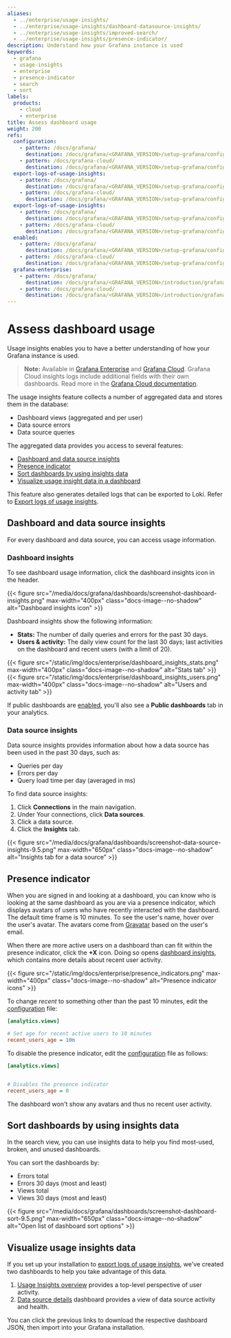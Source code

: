 ```yaml
---
aliases:
  - ../enterprise/usage-insights/
  - ../enterprise/usage-insights/dashboard-datasource-insights/
  - ../enterprise/usage-insights/improved-search/
  - ../enterprise/usage-insights/presence-indicator/
description: Understand how your Grafana instance is used
keywords:
  - grafana
  - usage-insights
  - enterprise
  - presence-indicator
  - search
  - sort
labels:
  products:
    - cloud
    - enterprise
title: Assess dashboard usage
weight: 200
refs:
  configuration:
    - pattern: /docs/grafana/
      destination: /docs/grafana/<GRAFANA_VERSION>/setup-grafana/configure-grafana/
    - pattern: /docs/grafana-cloud/
      destination: /docs/grafana/<GRAFANA_VERSION>/setup-grafana/configure-grafana/
  export-logs-of-usage-insights:
    - pattern: /docs/grafana/
      destination: /docs/grafana/<GRAFANA_VERSION>/setup-grafana/configure-security/export-logs/
    - pattern: /docs/grafana-cloud/
      destination: /docs/grafana/<GRAFANA_VERSION>/setup-grafana/configure-security/export-logs/
  export-logs-of-usage-insights:
    - pattern: /docs/grafana/
      destination: /docs/grafana/<GRAFANA_VERSION>/setup-grafana/configure-security/export-logs/
    - pattern: /docs/grafana-cloud/
      destination: /docs/grafana/<GRAFANA_VERSION>/setup-grafana/configure-security/export-logs/
  enabled:
    - pattern: /docs/grafana/
      destination: /docs/grafana/<GRAFANA_VERSION>/setup-grafana/configure-grafana/#public_dashboards
    - pattern: /docs/grafana-cloud/
      destination: /docs/grafana/<GRAFANA_VERSION>/setup-grafana/configure-grafana/#public_dashboards
  grafana-enterprise:
    - pattern: /docs/grafana/
      destination: /docs/grafana/<GRAFANA_VERSION>/introduction/grafana-enterprise/
    - pattern: /docs/grafana-cloud/
      destination: /docs/grafana/<GRAFANA_VERSION>/introduction/grafana-enterprise/
---
```


# Assess dashboard usage

Usage insights enables you to have a better understanding of how your Grafana instance is used.

> **Note:** Available in [Grafana Enterprise](ref:grafana-enterprise) and [Grafana Cloud](/docs/grafana-cloud/).
> Grafana Cloud insights logs include additional fields with their own dashboards.
> Read more in the [Grafana Cloud documentation](/docs/grafana-cloud/usage-insights/).

The usage insights feature collects a number of aggregated data and stores them in the database:

- Dashboard views (aggregated and per user)
- Data source errors
- Data source queries

The aggregated data provides you access to several features:

- [Dashboard and data source insights](#dashboard-and-data-source-insights)
- [Presence indicator](#presence-indicator)
- [Sort dashboards by using insights data](#sort-dashboards-by-using-insights-data)
- [Visualize usage insight data in a dashboard](#visualize-usage-insights-data)

This feature also generates detailed logs that can be exported to Loki. Refer to [Export logs of usage insights](ref:export-logs-of-usage-insights).

## Dashboard and data source insights

For every dashboard and data source, you can access usage information.

### Dashboard insights

To see dashboard usage information, click the dashboard insights icon in the header.

{{< figure src="/media/docs/grafana/dashboards/screenshot-dashboard-insights.png" max-width="400px" class="docs-image--no-shadow" alt="Dashboard insights icon" >}}

Dashboard insights show the following information:

- **Stats:** The number of daily queries and errors for the past 30 days.
- **Users & activity:** The daily view count for the last 30 days; last activities on the dashboard and recent users (with a limit of 20).

{{< figure src="/static/img/docs/enterprise/dashboard_insights_stats.png" max-width="400px" class="docs-image--no-shadow" alt="Stats tab" >}}{{< figure src="/static/img/docs/enterprise/dashboard_insights_users.png" max-width="400px" class="docs-image--no-shadow" alt="Users and activity tab" >}}

If public dashboards are [enabled](ref:enabled), you'll also see a **Public dashboards** tab in your analytics.

### Data source insights

Data source insights provides information about how a data source has been used in the past 30 days, such as:

- Queries per day
- Errors per day
- Query load time per day (averaged in ms)

To find data source insights:

1. Click **Connections** in the main navigation.
1. Under Your connections, click **Data sources**.
1. Click a data source.
1. Click the **Insights** tab.

{{< figure src="/media/docs/grafana/dashboards/screenshot-data-source-insights-9.5.png" max-width="650px" class="docs-image--no-shadow" alt="Insights tab for a data source" >}}

## Presence indicator

When you are signed in and looking at a dashboard, you can know who is looking at the same dashboard as you are via a presence indicator, which displays avatars of users who have recently interacted with the dashboard. The default time frame is 10 minutes. To see the user's name, hover over the user's avatar. The avatars come from [Gravatar](https://gravatar.com) based on the user's email.

When there are more active users on a dashboard than can fit within the presence indicator, click the **+X** icon. Doing so opens [dashboard insights](#dashboard-and-data-source-insights), which contains more details about recent user activity.

{{< figure src="/static/img/docs/enterprise/presence_indicators.png" max-width="400px" class="docs-image--no-shadow" alt="Presence indicator icons" >}}

To change _recent_ to something other than the past 10 minutes, edit the [configuration](ref:configuration) file:

```ini
[analytics.views]

# Set age for recent active users to 10 minutes
recent_users_age = 10m
```

To disable the presence indicator, edit the [configuration](ref:configuration) file as follows:

```ini
[analytics.views]


# Disables the presence indicator
recent_users_age = 0
```

The dashboard won't show any avatars and thus no recent user activity.

## Sort dashboards by using insights data

In the search view, you can use insights data to help you find most-used, broken, and unused dashboards.

You can sort the dashboards by:

- Errors total
- Errors 30 days (most and least)
- Views total
- Views 30 days (most and least)

{{< figure src="/media/docs/grafana/dashboards/screenshot-dashboard-sort-9.5.png" max-width="650px" class="docs-image--no-shadow" alt="Open list of dashboard sort options" >}}

## Visualize usage insights data

If you set up your installation to [export logs of usage insights](ref:export-logs-of-usage-insights), we've created two dashboards to help you take advantage of this data.

1. [Usage Insights overview](/grafana/dashboards/13785) provides a top-level perspective of user activity.
1. [Data source details](/grafana/dashboards/13786) dashboard provides a view of data source activity and health.

You can click the previous links to download the respective dashboard JSON, then import into your Grafana installation.

